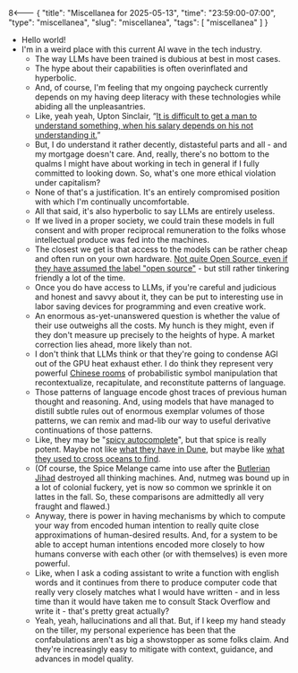 8<--- { "title": "Miscellanea for 2025-05-13", "time": "23:59:00-07:00", "type": "miscellanea", "slug": "miscellanea", "tags": [ "miscellanea" ] }

- Hello world!
- I'm in a weird place with this current AI wave in the tech industry.
	- The way LLMs have been trained is dubious at best in most cases.
	- The hype about their capabilities is often overinflated and hyperbolic.
	- And, of course, I'm feeling that my ongoing paycheck currently depends on my having deep literacy with these technologies while abiding all the unpleasantries.
	- Like, yeah yeah, Upton Sinclair, “[It is difficult to get a man to understand something, when his salary depends on his not understanding it.](https://en.wikiquote.org/wiki/Upton_Sinclair)”
	- But, I do understand it rather decently, distasteful parts and all - and my mortgage doesn't care. And, really, there's no bottom to the qualms I might have about working in tech in general if I fully committed to looking down. So, what's one more ethical violation under capitalism?
	- None of that's a justification. It's an entirely compromised position with which I'm continually uncomfortable.
	- All that said, it's also hyperbolic to say LLMs are entirely useless.
	- If we lived in a proper society, we could train these models in full consent and with proper reciprocal remuneration to the folks whose intellectual produce was fed into the machines.
	- The closest we get is that access to the models can be rather cheap and often run on your own hardware. [Not quite Open Source, even if they have assumed the label "open source"](https://www.technologyreview.com/2024/03/25/1090111/tech-industry-open-source-ai-definition-problem/) - but still rather tinkering friendly a lot of the time.
	- Once you do have access to LLMs, if you're careful and judicious and honest and savvy about it, they can be put to interesting use in labor saving devices for programming and even creative work.
	- An enormous as-yet-unanswered question is whether the value of their use outweighs all the costs. My hunch is they might, even if they don't measure up precisely to the heights of hype. A market correction lies ahead, more likely than not.
	- I don't think that LLMs think or that they're going to condense AGI out of the GPU heat exhaust ether. I do think they represent very powerful [Chinese rooms](https://en.wikipedia.org/wiki/Chinese_room) of probabilistic symbol manipulation that recontextualize, recapitulate, and reconstitute patterns of language.
	- Those patterns of language encode ghost traces of previous human thought and reasoning. And, using models that have managed to distill subtle rules out of enormous exemplar volumes of those patterns, we can remix and mad-lib our way to useful derivative continuations of those patterns.
	- Like, they may be "[spicy autocomplete](https://thecleverest.com/gpt3-is-just-spicy-autocomplete/)", but that spice is really potent. Maybe not like [what they have in Dune](https://dune.fandom.com/wiki/Spice_Melange), but maybe like [what they used to cross oceans to find](https://en.wikipedia.org/wiki/Nutmeg#Colonial_era).
	- (Of course, the Spice Melange came into use after the [Butlerian Jihad](https://dune.fandom.com/wiki/Butlerian_Jihad) destroyed all thinking machines. And, nutmeg was bound up in a lot of colonial fuckery, yet is now so common we sprinkle it on lattes in the fall. So, these comparisons are admittedly all very fraught and flawed.)
	- Anyway, there is power in having mechanisms by which to compute your way from encoded human intention to really quite close approximations of human-desired results. And, for a system to be able to accept human intentions encoded more closely to how humans converse with each other (or with themselves) is even more powerful.
	- Like, when I ask a coding assistant to write a function with english words and it continues from there to produce computer code that really very closely matches what I would have written - and in less time than it would have taken me to consult Stack Overflow and write it - that's pretty great actually?
	- Yeah, yeah, hallucinations and all that. But, if I keep my hand steady on the tiller, my personal experience has been that the confabulations aren't as big a showstopper as some folks claim. And they're increasingly easy to mitigate with context, guidance, and advances in model quality.
	
	